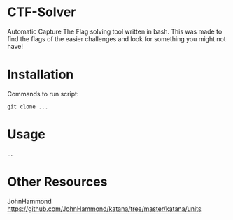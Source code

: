 # CTF-Solver

Automatic Capture The Flag solving tool written in bash. This was made to find the flags of the easier challenges and look for something you might not have!

# Installation

Commands to run script:
```
git clone ...

```
# Usage
...


# Other Resources 
JohnHammond https://github.com/JohnHammond/katana/tree/master/katana/units
